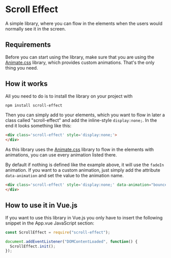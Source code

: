 # Scroll Effect
A simple library, where you can flow in the elements when the users would normally see it in the screen.

## Requirements
Before you can start using the library, make sure that you are using the [Animate.css](https://daneden.github.io/animate.css/) library, which provides custom animations. That's the only thing you need.

## How it works
All you need to do is to install the library on your project with

```bash
npm install scroll-effect
```

Then you can simply add to your elements, which you want to flow in later a class called "scroll-effect" and add the inline-style `display:none;`. In the end it looks something like this:

```html
<div class='scroll-effect' style='display:none;'>
</div>
```

As this library uses the [Animate.css](https://daneden.github.io/animate.css/) library to flow in the elements with animations, you can use every animation listed there.

By default if nothing is defined like the example above, it will use the `fadeIn` animation. If you want to a custom animation, just simply add the attribute `data-animation` and set the value to the animation name.

```html
<div class='scroll-effect' style='display:none;' data-animation="bounceInLeft">
</div>
```

## How to use it in Vue.js
If you want to use this library in Vue.js you only have to insert the following snippet in the App.vue JavaScript section:

```javascript
const ScrollEffect = require("scroll-effect");

document.addEventListener("DOMContentLoaded", function() {
  ScrollEffect.init();
});
```
